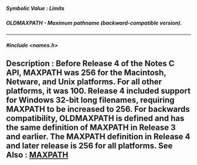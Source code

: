 ##### Symbolic Value : Limits
##### OLDMAXPATH - Maximum pathname (backward-compatible version).
---
##### #include <names.h>
**Description :**
Before Release 4 of the Notes C API, MAXPATH was 256 for the Macintosh, 
Netware, and Unix platforms.  For all other platforms, it was 100.  Release 4 
included support for Windows 32-bit long filenames, requiring MAXPATH to be 
increased to 256.  For backwards compatibility, OLDMAXPATH is defined and has 
the same definition of MAXPATH in Release 3 and earlier.  The MAXPATH 
definition in Release 4 and later release is 256 for all platforms.
**See Also :**
[MAXPATH](D:/md_files/MAXPATH.md)
---
